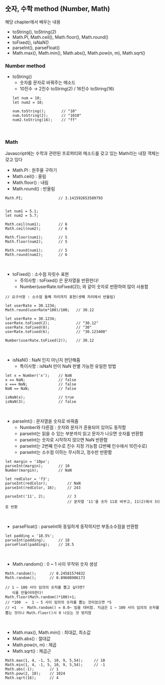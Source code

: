 ## 숫자, 수학 method (Number, Math)
해당 chapter에서 배우는 내용   
- toString(), toString(2)   
- Math.PI, Math.ceil(), Math.floor(), Math.round()   
- toFixed(), isNaN()   
- parseInt(), parseFloat()   
- Math.max(), Math.min(), Math.abs(), Math.pow(n, m), Math.sqrt()   

### Number method
- toString()   
  * 숫자를 문자로 바꿔주는 메소드   
  * 10진수 → 2진수 toString(2) / 16진수 toString(16)   
  ```
  let num = 10;
  let num2 = 10;

  num.toString();       // "10"
  num.toString(2);      // "1010"
  num2.toString(16);    // "ff"
  ```
  <br>

### Math   
Javascript에는 수학과 관련된 프로퍼티와 메소드를 갖고 있는 Math라는 내장 객체는 갖고 있다
  * Math.PI : 원주율 구하기
  * Math.ceil() : 올림   
  * Math.floor() : 내림   
  * Math.round() : 반올림    
```
Math.PI;                // 3.141592653589793


let num1 = 5.1;
let num2 = 5.7;

Math.ceil(num1);        // 6
Math.ceil(num2);        // 6

Math.floor(num1);       // 5
Math.floor(num2);       // 5

Math.round(num1);       // 5
Math.round(num2);       // 6
```
<br>

- toFixed() : 소수점 자릿수 표현   
  * 주의사항 : toFixed() 은 문자열을 반환한다!   
  * Number(userRate.toFixed(2)); 와 같이 숫자로 반환하여 많이 사용함   

```
// 요구사항 : 소수점 둘째 자리까지 표현(셋째 자리에서 반올림)

let userRate = 30.1234;
Math.round(userRate*100)/100;   // 30.12

let userRate = 30.1234;
userRate.toFixed(2);            // "30.12"
userRate.toFixed(0);            // "30"
userRate.toFixed(6);            // "30.123400"

Number(userRate.toFixed(2));    // 30.12
```
<br>

- isNaN() : NaN 인지 아닌지 판단해줌   
  * 특이사항 : isNaN 만이 NaN 판별 가능한 유일한 방법   
```
let x = Number('x');    // NaN
x == NaN;               // false
x === NaN;              // false
NaN == NaN;             // false

isNaN(x);               // true
isNaN(3);               // false
```
<br>

- parseInt() : 문자열을 숫자로 바꿔줌   
  * Number와 다른점 : 숫자와 문자가 혼용되어 있어도 동작함   
  * parseInt는 읽을 수 있는 부분까지 읽고 문자가 나오면 숫자를 반환함   
  * parseInt는 숫자로 시작하지 않으면 NaN 반환함   
  * parseInt는 2번째 인수로 진수 지정 가능함 (2번째 인수에서 10진수로)   
  * parseInt는 소수점 이하는 무시하고, 정수만 반환함
```
let margin = '10px';
parseInt(margin);       // 10
Number(margin);         // NaN

let redColor = 'f3';
parseInt(redColor);         // NaN
parseInt(redColor, 16);     // 243

parseInt('11', 2);          // 3
                            // 문자열 '11'을 숫자 11로 바꾸고, 11(2)에서 3으로 반환
```
<br>

- parseFloat() : parseInt와 동일하게 동작하지만 부동소수점을 반환함   
```
let padding = '18.5%';
parseInt(padding);      // 18
parseFloat(padding);    // 18.5
```
<br>

- Math.random() : 0 ~ 1 사이 무작위 숫자 생성
```
Math.random();      // 0.24581574832
Math.random();      // 0.89608906173

// 1 ~ 100 사이 임의의 숫자를 뽑고 싶다면?
   식을 만들어야한다!
Math.floor(Math.random()*100)+1;
// *100  →  1 ~ 5 사이 임의의 숫자를 뽑는 것이었으면 *5
// +1  →  Math.random() = 0.0~ 임을 대비함. 지금은 1 ~ 100 사이 임의의 숫자를 뽑는 것이니 Math.floor()시 0 나오는 것 방지함
```
<br>

- Math.max(), Math.min() : 최대값, 최소값   
- Math.abs() : 절대값   
- Math.pow(n, m) : 제곱   
- Math.sqrt() : 제곱근   
```
Math.max(1, 4, -1, 5, 10, 9, 5,54);     // 10 
Math.min(1, 4, -1, 5, 10, 9, 5,54);     // -1
Math.abs(-1);       // 1
Math.pow(2, 10);    // 1024
Math.sqrt(16);      // 4
```
<br>

